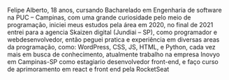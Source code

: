 Felipe Alberto, 18 anos, cursando Bacharelado em Engenharia de software na PUC – Campinas, com uma grande curiosidade pelo meio de programação, iniciei meus estudos pela área em 2020, no final de 2021 entrei para a agencia Skaizen digital (Jundiai – SP), como programador e webdesenvolvedor, então peguei pratica e experiência em diversas areas da programação, como: WordPress, CSS, JS, HTML, e Python, cada vez mais em busca de conhecimento, atualmente trabalho na empresa Inovyo em Campinas-SP como estagiario desenvolvedor front-end, e faço curso de aprimoramento em react e front end pela RocketSeat
